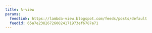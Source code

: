 ```yaml
---
title: λ-view
params:
  feedlink: https://lambda-view.blogspot.com/feeds/posts/default
  feedid: 65a7e238267260824171973ef6787a71
---
```

